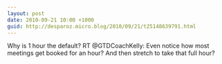 ```yaml
---
layout: post
date: 2010-09-21 10:00 +1000
guid: http://desparoz.micro.blog/2010/09/21/t25148639791.html
---
```

Why is 1 hour the default? RT @GTDCoachKelly: Even notice how most meetings get booked for an hour? And then stretch to take that full hour?
